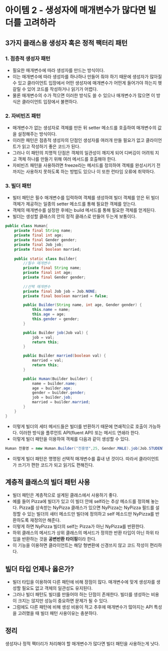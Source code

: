 # 아이템 2 - 생성자에 매개변수가 많다면 빌더를 고려하라
## 3가지 클래스용 생성자 혹은 정적 팩터리 패턴
### 1. 점층적 생성자 패턴
* 필요한 매개변수에 따라 생성자를 만드는 방식이다.
* 이는 매개변수에 따라 생성자를 하나하나 만들어 줘야 하기 때문에 생성자가 많아질 수 있고 클라이언트 입장에서 어떤 생성자에 매개변수가 어떤게 들어가야 하는지 헷갈릴 수 있어 코드를 작성하거나 읽기가 어렵다.
* 물론 매개변수의 수가 적으면 이러한 방식도 쓸 수 있으나 매개변수가 많으면 이 방식은 클라이언트 입장에서 불편하다.
### 2. 자비빈즈 패턴
* 매개변수가 없는 생성자로 객체를 만든 뒤 setter 메소드를 호출하여 매개변수의 값을 설정해주는 방식이다.
* 이러한 패턴은 점층적 생성자의 단점인 생성자를 여러개 만들 필요가 없고 클라이언트가 읽고 작성하기 좋은 코드가 된다.
* 그러나 이 패턴의 치명적 단점은 객체의 일관성이 깨지게 되어 디버깅이 어려워 지고 객체 하나를 만들기 위해 여러 메서드를 호출해야 한다.
* 자비빈즈 패턴을 사용하려면 freeze라는 메서드를 정의하여 객체를 완성시키기 전까지는 사용하지 못하도록 하는 방법도 있으나 이 또한 런타임 오류에 취약하다.
### 3. 빌더 패턴
* 빌터 패턴은 필수 매개변수를 입력하여 객체를 생성하여 빌더 객체를 얻은 뒤 빌더 객체가 제공하는 일종의 setter 메소드를 통해 필요한 객체를 얻는다.
* 객체의 매개변수를 설정한 후에는 build 메서드를 통해 필요한 객체를 얻게된다.
* 빌더는 생성할 클래스의 안의 정적 클래스로 만들어 두는게 보통이다.
```java
public class Human{
    private final String name;
    private final int age;
    private final Gender gender;
    private final Job job;
    private final boolean married;
    
    public static class Builder{
        //필수 매개변수
        private final String name;
        private final int age;
        private final Gender gender;
        
        //선택 매개변수
        private final Job job = Job.NONE;
        private final boolean married = false;

        public Builder(String name, int age, Gender gender) {
            this.name = name;
            this.age = age;
            this.gender = gender;
        }

        public Builder job(Job val) {
            job = val;
            return this;
        }

        public Builder married(boolean val) {
            married = val;
            return this;
        }

        public Human(Builder builder) {
            name = builder.name;
            age = builder.age;
            gender = builder.gender;
            job = builder.job;
            married = builder.married;
        }
    }
}
```
* 이렇게 빌더의 세터 메서드들은 빌더를 반환하기 때문에 연쇄적으로 호출이 가능하다. 이러한 방식을 플루언트 API(fluent API) 또는 메서드 연쇄라 한다.
* 이렇게 빌더 패턴을 이용하여 객체를 다음과 같이 생성할 수 있다.
```java
Human 전홍영 = new Human.Builder("전홍영",25, Gender.MALE).job(Job.STUDENT).build;
```
* 이렇게 빌더 패턴은 명명된 선택적 매개변수를 흉내 낸 것이다. 따라서 클라이언트가 쓰기가 편한 코드가 되고 읽기도 편해진다.
## 계층적 클래스의 빌더 패턴 사용
* 빌더 패턴은 계층적으로 설계된 클래스에서 사용하기 좋다.
* 예를 들어 Pizza에 빌더가 있고 이 빌더 안에 self라는 추상 메소드를 정의해 놓는다. Pizza를 상속받는 NyPizza 클래스가 있으면 NyPizza는 NyPizza 필드를 설정할 수 있는 빌더의 새터 메소드만 빌더에 정의하고
  self 메소드만 NyPizza를 반환하도록 재정의만 해준다.
* 이렇게 하면 NyPizza 빌더의 self는 Pizza가 아닌 NyPizza를 반환한다.
* 하위 클래스의 메서드가 상위 클래스의 메서드가 정의한 반환 타입이 아닌 하위 타입을 반환하는 것을 **공변반환 타이핑**이라 한다.
* 이 기능을 이용하면 클라이언트는 해당 형변환에 신경쓰지 않고 코드 작성이 편리하다.
## 빌더 타입 언제나 옳은가?
* 빌더 타입을 이용하여 다른 패턴에 비해 장점이 많다. 매개변수에 맞게 생성자를 생성할 필요도 없고 객체의 일관성도 유지된다.
* 그러나 빌더 패턴도 빌더를 만들어야 하는 단점이 존재한다. 빌더를 생성하는 비용이 크지는 않지만 성능이 중요하면 문제가 될 수 있다.
* 그럼에도 다른 패턴에 비해 생성 비용이 적고 추후에 매개변수가 많아지는 API 특성을 고려했을 때 빌더 패턴 사용이유는 충분하다.
## 정리
생성자나 정적 팩터리가 처리해야 할 매개변수가 많다면 빌더 패턴을 사용하는게 낫다.